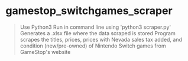 # gamestop_switchgames_scraper

> Use Python3
> Run in command line using 'python3 scraper.py'
> Generates a .xlsx file where the data scraped is stored
> Program scrapes the titles, prices, prices with Nevada sales tax added, and condition (new/pre-owned) of Nintendo Switch games from GameStop's website